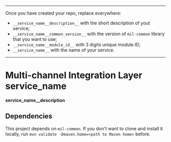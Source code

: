 ----
Once you have created your repo, replace everywhere:
- <code>\_\_service_name\_\_description\_\_</code> with the short description of yout service;
- <code>\_\_service_name\_\_common_version\_\_</code> with the version of <code>mil-common</code> library that you want to use;
- <code>\_\_service_name\_\_module_id\_\_</code> with 3 digits unique module ID;
- <code>\_\_service_name\_\_</code> with the name of your service.
----

# Multi-channel Integration Layer __service_name__
__service_name__description__

## Dependencies
This project depends on <code>mil-common</code>. If you don't want to clone and install it locally, run ```mvn validate -Dmaven.home=<path to Maven home>``` before.